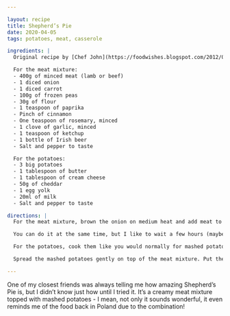 ```yaml
---

layout: recipe
title: Shepherd’s Pie
date: 2020-04-05
tags: potatoes, meat, casserole

ingredients: |
  Original recipe by [Chef John](https://foodwishes.blogspot.com/2012/03/st-patricks-day-special-irish-shepherds.html).

  For the meat mixture:
  - 400g of minced meat (lamb or beef)
  - 1 diced onion
  - 1 diced carrot
  - 100g of frozen peas
  - 30g of flour
  - 1 teaspoon of paprika
  - Pinch of cinnamon 
  - One teaspoon of rosemary, minced
  - 1 clove of garlic, minced
  - 1 teaspoon of ketchup
  - 1 bottle of Irish beer
  - Salt and pepper to taste

  For the potatoes:
  - 3 big potatoes
  - 1 tablespoon of butter
  - 1 tablespoon of cream cheese
  - 50g of cheddar
  - 1 egg yolk
  - 20ml of milk
  - Salt and pepper to taste

directions: |
  For the meat mixture, brown the onion on medium heat and add meat to brown as well. After all will brown, add the flour to coat the meat for 30 seconds. Add all the seasonings: paprika, cinnamon, rosemary, minced garlic, salt and pepper and ketchup. Mix well to coat the meat/onion mixture. Add the beer to deglaze the pan along with the carrot. After 10 minutes of cooking, turn off the heat, add the peas, mix well and spread the mixture at a bottom of a casserole.

  You can do it at the same time, but I like to wait a few hours (maybe even a full day) for the meat mixture to cool down, until you add the potatoes.

  For the potatoes, cook them like you would normally for mashed potatoes, but before mashing them up, put in the cheeses, the egg/milk mixture, butter and seasonings. Then mash it all like there’s no tomorrow.

  Spread the mashed potatoes gently on top of the meat mixture. Put the casserole to the oven for 180 degrees for 25 minutes. For the last 5 minutes you can raise the temperature slightly to brown the top up.

---
```


One of my closest friends was always telling me how amazing Shepherd’s Pie is, but I didn’t know just how until I tried it. It’s a creamy meat mixture topped with mashed potatoes - I mean, not only it sounds wonderful, it even reminds me of the food back in Poland due to the combination!